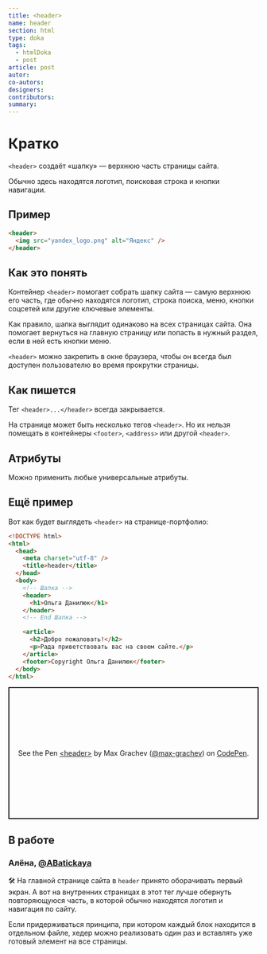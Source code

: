 ```yaml
---
title: <header>
name: header
section: html
type: doka
tags:
  - htmlDoka
  - post
article: post
autor:
co-autors:
designers:
contributors:
summary:
---
```


# Кратко

`<header>` создаёт «шапку» — верхнюю часть страницы сайта.

Обычно здесь находятся логотип, поисковая строка и кнопки навигации.

## Пример

```html
<header>
  <img src="yandex_logo.png" alt="Яндекс" />
</header>
```

## Как это понять

Контейнер `<header>` помогает собрать шапку сайта — самую верхнюю его часть, где обычно находятся логотип, строка поиска, меню, кнопки соцсетей или другие ключевые элементы.

Как правило, шапка выглядит одинаково на всех страницах сайта. Она помогает вернуться на главную страницу или попасть в нужный раздел, если в ней есть кнопки меню.

`<header>` можно закрепить в окне браузера, чтобы он всегда был доступен пользователю во время прокрутки страницы.

## Как пишется

Тег `<header>...</header>` всегда закрывается.

На странице может быть несколько тегов `<header>`. Но их нельзя помещать в контейнеры `<footer>`, `<address>` или другой `<header>`.

## Атрибуты

Можно применить любые универсальные атрибуты.

## Ещё пример

Вот как будет выглядеть `<header>` на странице-портфолио:

```html
<!DOCTYPE html>
<html>
  <head>
    <meta charset="utf-8" />
    <title>header</title>
  </head>
  <body>
    <!-- Шапка -->
    <header>
      <h1>Ольга Данилюк</h1>
    </header>
    <!-- End Шапка -->

    <article>
      <h2>Добро пожаловать!</h2>
      <p>Рада приветствовать вас на своем сайте.</p>
    </article>
    <footer>Copyright Ольга Данилюк</footer>
  </body>
</html>
```

<p class="codepen" data-height="265" data-theme-id="light" data-default-tab="html,result" data-user="max-grachev" data-slug-hash="vwKqXN" style="height: 265px; box-sizing: border-box; display: flex; align-items: center; justify-content: center; border: 2px solid; margin: 1em 0; padding: 1em;" data-pen-title="&amp;lt;header&amp;gt;">
  <span>See the Pen <a href="https://codepen.io/max-grachev/pen/vwKqXN">
  &lt;header&gt;</a> by Max Grachev (<a href="https://codepen.io/max-grachev">@max-grachev</a>)
  on <a href="https://codepen.io">CodePen</a>.</span>
</p>
<script async src="https://static.codepen.io/assets/embed/ei.js"></script>

## В работе

<h3>Алёна, <a href="https://twitter.com/ABatickaya" target="_blank" rel="nofollow noopener noreferrer" class="twitter">@ABatickaya</a></h3>

🛠 На главной странице сайта в `header` принято оборачивать первый экран. А вот на внутренних страницах в этот тег лучше обернуть повторяющуюся часть, в которой обычно находятся логотип и навигация по сайту.

Если придерживаться принципа, при котором каждый блок находится в отдельном файле, хедер можно реализовать один раз и вставлять уже готовый элемент на все страницы.
